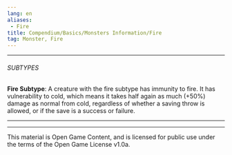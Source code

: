 ```yaml
---
lang: en
aliases:
 - Fire
title: Compendium/Basics/Monsters Information/Fire
tag: Monster, Fire
---
```



---

###### SUBTYPES


**Fire Subtype**: A creature with the fire subtype has immunity to fire. It has vulnerability to cold, which means it takes half again as much (+50%) damage as normal from cold, regardless of whether a saving throw is allowed, or if the save is a success or failure.


---

---

This material is Open Game Content, and is licensed for public use under the terms of the Open Game License v1.0a.
